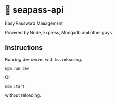 # 🔐 seapass-api

Easy Password Management

Powered by Node, Express, Mongodb and other guys

## Instructions

Running dev server with hot reloading:

`npm run dev`

Or

`npm start`

without reloading.
